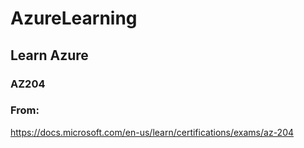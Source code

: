 # AzureLearning
## Learn Azure
### AZ204
### From:
https://docs.microsoft.com/en-us/learn/certifications/exams/az-204